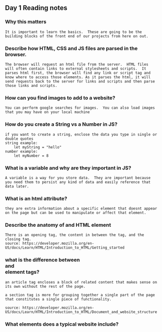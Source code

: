 ## Day 1 Reading notes

### Why this matters
    It is important to learn the basics.  These are going to be the building blocks of the front end of our projects from here on out.  

### Describe how HTML, CSS and JS files are parsed in the browser.
    The browser will request an html file from the server.  HTML files will often contain links to external stylesheets and scripts.  It parses html first, the browser will find any link or script tag and know where to access those elements. As it parses the html, it will send requests back to the server for links and scripts and then parse those links and scripts. 

### How can you find images to add to a website?
    You can perform google searches for images.  You can also load images that you may have on your local machine

### How do you create a String vs a Number in JS?
    if you want to create a string, enclose the data you type in single or double quotes
    string example: 
        let myString = "hello"
    number example:
        let myNumber = 8

### What is a variable and why are they important in JS?
    A variable is a way for you store data.  They are important because you need them to persist any kind of data and easily reference that data later.

### What is an html attribute?
    they are extra information about a specific element that doesnt appear on the page but can be used to manipulate or affect that element.

### Describe the anatomy of and HTML element
    There is an opening tag, the content in between the tag, and the closing tag.  
    source: https://developer.mozilla.org/en-US/docs/Learn/HTML/Introduction_to_HTML/Getting_started


### what is the difference between <article> and <section> element tags?
    an article tag encloses a block of related content that makes sense on its own without the rest of the page.

    a section tag is more for grouping together a single part of the page that constitutes a single piece of functionality.  

    source: https://developer.mozilla.org/en-US/docs/Learn/HTML/Introduction_to_HTML/Document_and_website_structure

### What elements does a typical website include?


